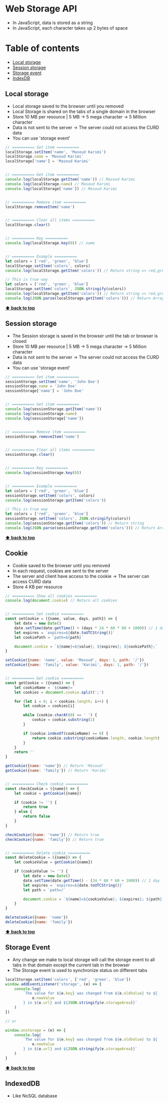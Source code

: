 # Web Storage API

- In JavaScript, data is stored as a string
- In JavaScript, each character takes up 2 bytes of space

# Table of contents

- [Local storage](#local-storage)
- [Session storage](#session-storage)
- [Storage event](#storage-event)
- [IndexDB](#indexeddb)

## Local storage

- Local storage saved to the browser until you removed
- Local Storage is shared on the tabs of a single domain in the browser
- Store 10 MB per resource | 5 MB -> 5 mega character -> 5 Million character
- Data is not sent to the server -> The server could not access the CURD data
- You can use 'storage event'

```js
// ========== Set item ==========
localStorage.setItem('name', 'Masoud Karimi')
localStorage.name = 'Masoud Karimi'
localStorage['name'] = 'Masoud Karimi'


// ========== Get item ==========
console.log(localStorage.getItem('name')) // Masoud Karimi
console.log(localStorage.name) // Masoud Karimi
console.log(localStorage['name']) // Masoud Karimi


// ========== Remove item ========== 
localStorage.removeItem('name')


// ========== Clear all items ========== 
localStorage.clear()


// ========== Key ========== 
console.log(localStorage.key(0)) // name


// ========== Example ==========
let colors = ['red', 'green', 'blue']
localStorage.setItem('colors', colors)
console.log(localStorage.getItem('colors')) // Return string => red,green,blue

// This is true way
let colors = ['red', 'green', 'blue']
localStorage.setItem('colors', JSON.stringify(colors))
console.log(localStorage.getItem('colors')) // Return string => red,green,blue
console.log(JSON.parse(localStorage.getItem('colors'))) // Return Array => ['red', 'green', 'blue']
```

**[⬆ back to top](#table-of-contents)**

## Session storage

- The Session storage is saved in the browser until the tab or browser is closed
- Store 10 MB per resource | 5 MB -> 5 mega character -> 5 Million character
- Data is not sent to the server -> The server could not access the CURD data
- You can use 'storage event'

```js
// ========== Set item ==========
sessionStorage.setItem('name', 'John Doe')
sessionStorage.name = 'John Doe'
sessionStorage['name'] = 'John Doe'


// ========== Get item ==========
console.log(sessionStorage.getItem('name'))
console.log(sessionStorage.name)
console.log(sessionStorage['name'])


// ========== Remove item ==========
sessionStorage.removeItem('name')


// ========== Clear all items ==========
sessionStorage.clear()


// ========== Key ==========
console.log(sessionStorage.key(0))


// ========== Example ==========
let colors = ['red', 'green', 'blue']
sessionStorage.setItem('colors', colors)
console.log(sessionStorage.getItem('colors'))

// This is true way
let colors = ['red', 'green', 'blue']
sessionStorage.setItem('colors', JSON.stringify(colors))
console.log(sessionStorage.getItem('colors')) // Return string
console.log(JSON.parse(sessionStorage.getItem('colors'))) // Return Array 
```

**[⬆ back to top](#table-of-contents)**

## Cookie

- Cookie saved to the browser until you removed
- In each request, cookies are sent to the server
- The server and client have access to the cookie -> The server can access CURD data
- Store 4 KB per resource

```js
// ========== Show all cookies ==========
console.log(document.cookie) // Return all cookies


// ========== Set cookie ==========
const setCookie = ({name, value, days, path}) => {
    let date = new Date()
    date.setTime(date.getTime() + (days * 24 * 60 * 60 + 1000)) // 1 day
    let expires = `expires=${date.toUTCString()}`
    let cookiePath = `path=${path}`

    document.cookie = `${name}=${value}; ${expires}; ${cookiePath};`
}

setCookie({name: 'name', value: 'Masoud', days: 1, path: '/'})
setCookie({name: 'family', value: 'Karimi', days: 1, path: '/'})


// ========== Get cookie ==========
const getCookie = ({name}) => {
    let cookieName = `${name}=`
    let cookies = document.cookie.split(';')

    for (let i = 0; i < cookies.length; i++) {
        let cookie = cookies[i]

        while (cookie.charAt(0) == ' ') {
            cookie = cookie.substring(1)
        }

        if (cookie.indexOf(cookieName) == 0) {
            return cookie.substring(cookieName.length, cookie.length)
        }
    }
    return ''
}

getCookie({name: 'name'}) // Return 'Masoud'
getCookie({name: 'family'}) // Return 'Karimi'


// ========== Check cookie ==========
const checkCookie = ({name}) => {
    let cookie = getCookie({name})

    if (cookie != '') {
        return true
    } else {
        return false
    }
}

checkCookie({name: 'name'}) // Return true
checkCookie({name: 'family'}) // Return true


// ========== Delete cookie ==========
const deleteCookie = ({name}) => {
    let cookieValue = getCookie({name})

    if (cookieValue != '') {
        let date = new Date()
        date.setTime(date.getTime() - (24 * 60 * 60 + 1000)) // 1 day
        let expires = `expires=${date.toUTCString()}`
        let path = `path=/`

        document.cookie = `${name}=${cookieValue}; ${expires}; ${path};`
    }
}

deleteCookie({name: 'name'})
deleteCookie({name: 'family'})
```

**[⬆ back to top](#table-of-contents)**

## Storage Event

- Any change we make to local storage will call the storage event to all tabs in that domain except the current tab in
  the browser
- The Storage event is used to synchronize status on different tabs

```js
localStorage.setItem('colors', ['red', 'green', 'blue'])
window.addEventListener('storage', (e) => {
    console.log(
        `The value for ${e.key} was changed from ${e.oldValue} to ${
            e.newValue
        } in ${e.url} and ${JSON.stringify(e.storageArea)}`
    )
})

// or

window.onstorage = (e) => {
    console.log(
        `The value for ${e.key} was changed from ${e.oldValue} to ${
            e.newValue
        } in ${e.url} and ${JSON.stringify(e.storageArea)}`
    )
}
```

**[⬆ back to top](#table-of-contents)**

## IndexedDB

- Like NoSQL database